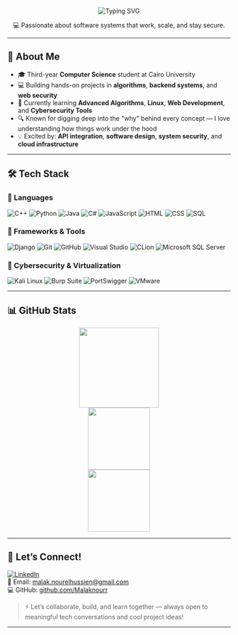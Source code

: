 <!-- DYNAMIC HEADER -->
<p align="center">
  <img src="https://readme-typing-svg.herokuapp.com?font=Fira+Code&size=24&duration=3000&pause=1000&color=36BCF7&center=true&vCenter=true&width=700&lines=Hi%2C+I'm+Malak+Nour+Elhussien;Backend+%7C+Cloud+%7C+Cybersecurity+Enthusiast;CS+Student+%40+Cairo+University" alt="Typing SVG" />
</p>

<p align="center">
  💻 Passionate about software systems that work, scale, and stay secure.
</p>

---

## 🚀 About Me

- 🎓 Third-year **Computer Science** student at Cairo University  
- 💻 Building hands-on projects in **algorithms**, **backend systems**, and **web security**
- 🌱 Currently learning **Advanced Algorithms**, **Linux**, **Web Development**, and **Cybersecurity Tools**
- 🔍 Known for digging deep into the "why" behind every concept — I love understanding how things work under the hood
- 💡 Excited by: **API integration**, **software design**, **system security**, and **cloud infrastructure**

---

## 🛠️ Tech Stack

### 💬 Languages  
![C++](https://img.shields.io/badge/C++-00599C?style=flat&logo=c%2B%2B&logoColor=white)
![Python](https://img.shields.io/badge/Python-3776AB?style=flat&logo=python&logoColor=white)
![Java](https://img.shields.io/badge/Java-007396?style=flat&logo=java&logoColor=white)
![C#](https://img.shields.io/badge/C%23-239120?style=flat&logo=c-sharp&logoColor=white)
![JavaScript](https://img.shields.io/badge/JavaScript-F7DF1E?style=flat&logo=javascript&logoColor=black)
![HTML](https://img.shields.io/badge/HTML5-E34F26?style=flat&logo=html5&logoColor=white)
![CSS](https://img.shields.io/badge/CSS3-1572B6?style=flat&logo=css3&logoColor=white)
![SQL](https://img.shields.io/badge/SQL-4479A1?style=flat&logo=mysql&logoColor=white)

### 🧪 Frameworks & Tools  
![Django](https://img.shields.io/badge/Django-092E20?style=flat&logo=django&logoColor=white)
![Git](https://img.shields.io/badge/Git-F05032?style=flat&logo=git&logoColor=white)
![GitHub](https://img.shields.io/badge/GitHub-181717?style=flat&logo=github&logoColor=white)
![Visual Studio](https://img.shields.io/badge/Visual_Studio-5C2D91?style=flat&logo=visual-studio&logoColor=white)
![CLion](https://img.shields.io/badge/CLion-000000?style=flat&logo=clion&logoColor=white)
![Microsoft SQL Server](https://img.shields.io/badge/Microsoft_SQL_Server-CC2927?style=flat&logo=microsoft-sql-server&logoColor=white)

### 🔐 Cybersecurity & Virtualization  
![Kali Linux](https://img.shields.io/badge/Kali_Linux-557C94?style=flat&logo=kalilinux&logoColor=white)
![Burp Suite](https://img.shields.io/badge/Burp_Suite-FF6600?style=flat&logo=burpsuite&logoColor=white)
![PortSwigger](https://img.shields.io/badge/PortSwigger-F05A22?style=flat&logo=portswigger&logoColor=white)
![VMware](https://img.shields.io/badge/VMware-607078?style=flat&logo=vmware&logoColor=white)

---

## 📊 GitHub Stats

<div align="center">

<a href="https://github.com/Malaknourr">
  <img height="180em" src="https://github-readme-stats.vercel.app/api?username=Malaknourr&show_icons=true&theme=tokyonight&hide_border=true" />
</a>

<br/>

<a href="https://github.com/Malaknourr">
  <img height="140em" src="https://github-readme-stats.vercel.app/api/top-langs/?username=Malaknourr&layout=compact&theme=tokyonight&hide_border=true" />
</a>

<br/>

<a href="https://github.com/Malaknourr">
  <img height="140em" src="https://github-profile-trophy.vercel.app/?username=Malaknourr&theme=tokyonight&no-frame=true&column=4" />
</a>

</div>

---

## 🤝 Let’s Connect!

[![LinkedIn](https://img.shields.io/badge/LinkedIn-0A66C2?style=flat&logo=linkedin&logoColor=white)](https://www.linkedin.com/in/malak-nourelhussien)  
📧 Email: [malak.nourelhussien@gmail.com](mailto:malak.nourelhussien@gmail.com)  
💻 GitHub: [github.com/Malaknourr](https://github.com/Malaknourr)

> ⚡ Let’s collaborate, build, and learn together — always open to meaningful tech conversations and cool project ideas!

---
